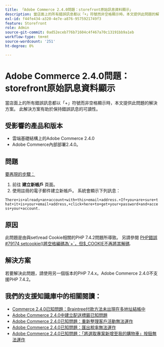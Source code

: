 ```yaml
---
title: 「Adobe Commerce 2.4.0問題：storefront原始訊息資料顯示」
description: 當店面上的所有錯誤訊息都以「+」符號而非空格顯示時，本文提供此問題的解決方案。 此解決方案有助於保持錯誤訊息的可讀性。
exl-id: f44fe434-a320-4e7e-a876-9575921749f3
feature: Storefront
role: Admin
source-git-commit: 0ad52eceb776b71604c4f467a70c13191bb9a1eb
workflow-type: tm+mt
source-wordcount: '251'
ht-degree: 0%

---
```


# Adobe Commerce 2.4.0問題： storefront原始訊息資料顯示

當店面上的所有錯誤訊息都以「+」符號而非空格顯示時，本文提供此問題的解決方案。 此解決方案有助於保持錯誤訊息的可讀性。

## 受影響的產品和版本

* 雲端基礎結構上的Adobe Commerce 2.4.0
* Adobe Commerce內部部署2.4.0。

## 問題

<u>要再現的步驟：</u>

1. 前往 **建立新帳戶** 頁面。
1. 使用註冊的電子郵件建立新帳戶。 系統會顯示下列訊息：

`There+is+already+an+account+with+this+email+address.+If+you+are+sure+that+it+is+your+email+address,+click+here+to+get+your+password+and+access+your+account.`

## 原因

此問題是由與set\\read Cookie相關的PHP 7.4.2問題所導致。 另請參閱 [PHP錯誤\#79174 setcookie()將空格編碼為\`+\`，但$\_COOKIE不再將其解碼](https://bugs.php.net/bug.php?id=79174).

## 解決方案

若要解決此問題，請使用另一個版本的PHP 7.4.x。Adobe Commerce 2.4.0不支援PHP 7.4.2。

## 我們的支援知識庫中的相關閱讀：

* [Commerce 2.4.0已知問題：Braintree付款方法未出現在多地址結帳中](/help/troubleshooting/payments/magento-2-4-0-braintree-not-in-multiple-addresses-checkout.md)
* [Adobe Commerce 2.4.0中建立配送標籤已知問題](/help/troubleshooting/known-issues-patches-attached/shipping-labels-creation-known-issue-in-magento-2-4-0.md)
* [Adobe Commerce 2.4.0已知問題：重新整理客戶活動無法運作](/help/troubleshooting/miscellaneous/magento-2-4-0-refresh-on-customer-activities-does-not-work.md)
* [Adobe Commerce 2.4.0已知問題：匯出稅率無法運作](/help/troubleshooting/miscellaneous/magento-2-4-0-known-issue-export-tax-rates-does-not-work.md)
* [Adobe Commerce 2.4.0已知問題：「將選取專案新增至我的購物車」按鈕無法運作](/help/troubleshooting/miscellaneous/magento-2-4-0-add-selections-to-my-cart-does-not-work.md)
